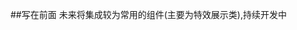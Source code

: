 ##写在前面
未来将集成较为常用的组件(主要为特效展示类),持续开发中

<cube/><pet/>

<script>
export default {
  name: "",
  data() {
    return {};
  },
  mounted() {

  },
  methods: {},
};
</script>
